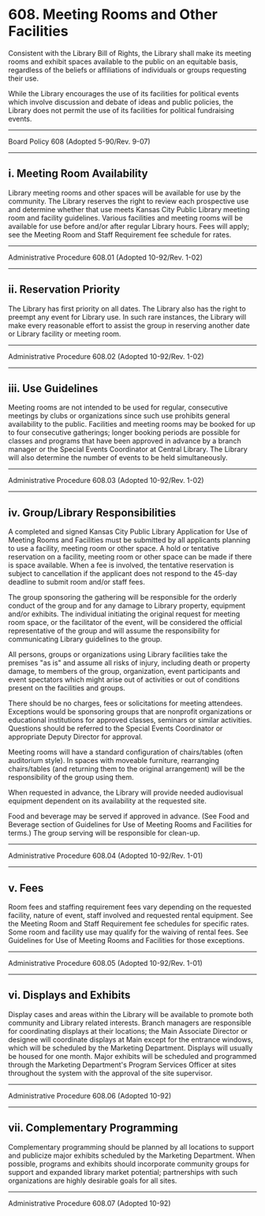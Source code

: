 # 608. Meeting Rooms and Other Facilities

Consistent with the Library Bill of Rights, the Library shall make its meeting rooms and exhibit spaces available to the public on an equitable basis, regardless of the beliefs or affiliations of individuals or groups requesting their use.

While the Library encourages the use of its facilities for political events which involve discussion and debate of ideas and public policies, the Library does not permit the use of its facilities for political fundraising events.

---

Board Policy 608 (Adopted 5-90/Rev. 9-07)

---

## i. Meeting Room Availability

Library meeting rooms and other spaces will be available for use by the community. The Library reserves the right to review each prospective use and determine whether that use meets Kansas City Public Library meeting room and facility guidelines. Various facilities and meeting rooms will be available for use before and/or after regular Library hours. Fees will apply; see the Meeting Room and Staff Requirement fee schedule for rates.

---

Administrative Procedure 608.01 (Adopted 10-92/Rev. 1-02)

---

## ii. Reservation Priority

The Library has first priority on all dates. The Library also has the right to preempt any event for Library use. In such rare instances, the Library will make every reasonable effort to assist the group in reserving another date or Library facility or meeting room.

---

Administrative Procedure 608.02 (Adopted 10-92/Rev. 1-02)

---

## iii. Use Guidelines

Meeting rooms are not intended to be used for regular, consecutive meetings by clubs or organizations since such use prohibits general availability to the public. Facilities and meeting rooms may be booked for up to four consecutive gatherings; longer booking periods are possible for classes and programs that have been approved in advance by a branch manager or the Special Events Coordinator at Central Library. The Library will also determine the number of events to be held simultaneously.

---

Administrative Procedure 608.03 (Adopted 10-92/Rev. 1-02)

---

## iv. Group/Library Responsibilities

A completed and signed Kansas City Public Library Application for Use of Meeting Rooms and Facilities must be submitted by all applicants planning to use a facility, meeting room or other space. A hold or tentative reservation on a facility, meeting room or other space can be made if there is space available. When a fee is involved, the tentative reservation is subject to cancellation if the applicant does not respond to the 45-day deadline to submit room and/or staff fees.

The group sponsoring the gathering will be responsible for the orderly conduct of the group and for any damage to Library property, equipment and/or exhibits. The individual initiating the original request for meeting room space, or the facilitator of the event, will be considered the official representative of the group and will assume the responsibility for communicating Library guidelines to the group.

All persons, groups or organizations using Library facilities take the premises "as is" and assume all risks of injury, including death or property damage, to members of the group, organization, event participants and event spectators which might arise out of activities or out of conditions present on the facilities and groups.

There should be no charges, fees or solicitations for meeting attendees. Exceptions would be sponsoring groups that are nonprofit organizations or educational institutions for approved classes, seminars or similar activities. Questions should be referred to the Special Events Coordinator or appropriate Deputy Director for approval.

Meeting rooms will have a standard configuration of chairs/tables (often auditorium style). In spaces with moveable furniture, rearranging chairs/tables (and returning them to the original arrangement) will be the responsibility of the group using them.

When requested in advance, the Library will provide needed audiovisual equipment dependent on its availability at the requested site.

Food and beverage may be served if approved in advance. (See Food and Beverage section of Guidelines for Use of Meeting Rooms and Facilities for terms.) The group serving will be responsible for clean-up.

---

Administrative Procedure 608.04 (Adopted 10-92/Rev. 1-01)

---

## v. Fees

Room fees and staffing requirement fees vary depending on the requested facility, nature of event, staff involved and requested rental equipment. See the Meeting Room and Staff Requirement fee schedules for specific rates. Some room and facility use may qualify for the waiving of rental fees. See Guidelines for Use of Meeting Rooms and Facilities for those exceptions.

---

Administrative Procedure 608.05 (Adopted 10-92/Rev. 1-01)

---

## vi. Displays and Exhibits

Display cases and areas within the Library will be available to promote both community and Library related interests. Branch managers are responsible for coordinating displays at their locations; the Main Associate Director or designee will coordinate displays at Main except for the entrance windows, which will be scheduled by the Marketing Department. Displays will usually be housed for one month. Major exhibits will be scheduled and programmed through the Marketing Department's Program Services Officer at sites throughout the system with the approval of the site supervisor.

---

Administrative Procedure 608.06 (Adopted 10-92)

---

## vii. Complementary Programming

Complementary programming should be planned by all locations to support and publicize major exhibits scheduled by the Marketing Department. When possible, programs and exhibits should incorporate community groups for support and expanded library market potential; partnerships with such organizations are highly desirable goals for all sites.

---

Administrative Procedure 608.07 (Adopted 10-92)
